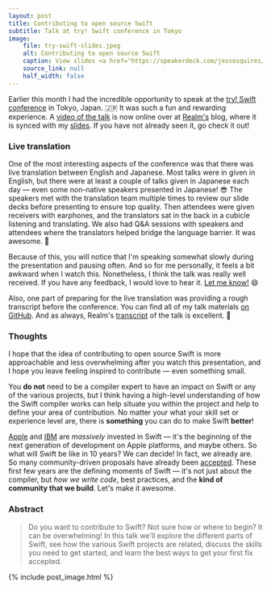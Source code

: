 ```yaml
---
layout: post
title: Contributing to open source Swift
subtitle: Talk at try! Swift conference in Tokyo
image:
    file: try-swift-slides.jpeg
    alt: Contributing to open source Swift
    caption: View slides <a href="https://speakerdeck.com/jessesquires/contributing-to-open-source-swift">on Speaker Deck</a>
    source_link: null
    half_width: false
---
```


Earlier this month I had the incredible opportunity to speak at the [try! Swift conference](http://www.tryswiftconf.com/en) in Tokyo, Japan. 🇯🇵 It was such a fun and rewarding experience. A [video of the talk](https://realm.io/news/tryswift-jesse-squires-contributing-open-source-swift/) is now online over at [Realm's](https://realm.io) blog, where it is synced with my [slides](https://speakerdeck.com/jessesquires/contributing-to-open-source-swift). If you have not already seen it, go check it out!

<!--excerpt-->

### Live translation

One of the most interesting aspects of the conference was that there was live translation between English and Japanese. Most talks were in given in English, but there were at least a couple of talks given in Japanese each day &mdash; even some non-native speakers presented in Japanese! 😎 The speakers met with the translation team multiple times to review our slide decks before presenting to ensure top quality. Then attendees were given receivers with earphones, and the translators sat in the back in a cubicle listening and translating. We also had Q&A sessions with speakers and attendees where the translators helped bridge the language barrier. It was awesome. 🎉

Because of this, you will notice that I'm speaking somewhat slowly during the presentation and pausing often. And so for me personally, it feels a bit awkward when I watch this. Nonetheless, I think the talk was really well received. If you have any feedback, I would love to hear it. [Let me know!](https://twitter.com/jesse_squires) 😄

Also, one part of preparing for the live translation was providing a rough transcript before the conference. You can find all of my talk materials [on GitHub](https://github.com/jessesquires/talks). And as always, Realm's [transcript](https://realm.io/news/tryswift-jesse-squires-contributing-open-source-swift/) of the talk is excellent. 🙌

### Thoughts

I hope that the idea of contributing to open source Swift is more approachable and less overwhelming after you watch this presentation, and I hope you leave feeling inspired to contribute &mdash; even something small.

You **do not** need to be a compiler expert to have an impact on Swift or any of the various projects, but I think having a high-level understanding of how the Swift compiler works can help situate you within the project and help to define your area of contribution. No matter your what your skill set or experience level are, there is **something** you can do to make Swift **better**!

[Apple](http://www.apple.com/swift/) and [IBM](https://developer.ibm.com/swift/) are *massively* invested in Swift &mdash; it's the beginning of the next generation of development on Apple platforms, and maybe others. So what will Swift be like in 10 years? We can decide! In fact, we already are. So many community-driven proposals have already been [accepted](https://github.com/apple/swift-evolution#accepted-proposals-for-swift-30). These first few years are the defining moments of Swift &mdash; it's not just about the compiler, but *how we write code*, best practices, and the **kind of community that we build**. Let's make it awesome.

### Abstract

>Do you want to contribute to Swift? Not sure how or where to begin? It can be overwhelming! In this talk we'll explore the different parts of Swift, see how the various Swift projects are related, discuss the skills you need to get started, and learn the best ways to get your first fix accepted.

{% include post_image.html %}
